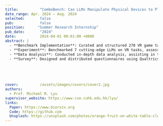 ```yaml
---
title:          "ComboBench: Can LLMs Manipulate Physical Devices to Play VR Games?"
date_range: Apr. 2024 – Aug. 2024
selected:       false
pub:            false
position:      "Summer Research Internship"
pub_date:       "2024"
date:           2024-04-01 00:01:00 +0800
abstract: |
  - **Benchmark Implementation**: Curated and structured 270 VR game tasks from four top-rated VR games, establishing the first benchmark for evaluating LLMs performance in immersive VR environments.
  - **Experiment**: Benchmarked 7 cutting-edge LLMs on VR tasks, assessing their effectiveness in completing complex game objectives.
  - **Data Analysis**: Conducted in-depth data analysis, assisting in the development of 3 scoring systems for robust LLMs performance evaluation in VR settings.
  - **Survey**: Designed and distributed questionnaires using Qualtrics to gather human evaluations of VR tasks, comparing them to AI model results.


  


cover:          /assets/images/covers/cover2.jpg
authors: 
  - Prof. Michael R. Lyu 
supervisor_website: https://www.cse.cuhk.edu.hk/lyu/
links:
  Paper: https://www.biorxiv.org
  Code: https://github.com
  Unsplash: https://unsplash.com/photos/orange-fruit-on-white-table-cloth-ISX_imp8t1o
---
```

